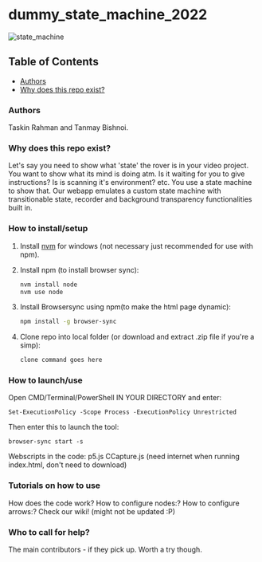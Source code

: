 # dummy_state_machine_2022


![state_machine](https://user-images.githubusercontent.com/72982560/213274442-7793da56-2c9e-4aa9-a363-e33621159c2c.png)



## Table of Contents

- [Authors](#authors)
- [Why does this repo exist?](#why-does-this-repo-exist?)


### Authors
Taskin Rahman and Tanmay Bishnoi.

### Why does this repo exist?
Let's say you need to show what 'state' the rover is in your video project. You want to show what its mind is doing atm. Is it waiting for you to give instructions? Is is scanning it's environment? etc.
You use a state machine to show that. Our webapp emulates a custom state machine with transitionable state, recorder and background transparency functionalities built in.  

### How to install/setup

1. Install [nvm][nvm] for windows (not necessary just recommended for use with npm).

2. Install npm (to install browser sync):
    ```bash
    nvm install node
    nvm use node
    ```
3. Install Browsersync using npm(to make the html page dynamic):
    ```bash
    npm install -g browser-sync
    ```
4. Clone repo into local folder (or download and extract .zip file if you're a simp):
    ```bash
    clone command goes here
    ```

### How to launch/use

Open CMD/Terminal/PowerShell IN YOUR DIRECTORY and enter:
```
Set-ExecutionPolicy -Scope Process -ExecutionPolicy Unrestricted
```
Then enter this to launch the tool:
```
browser-sync start -s
```

Webscripts in the code:
p5.js
CCapture.js
(need internet when running index.html, don't need to download)

### Tutorials on how to use

How does the code work?
How to configure nodes:?
How to configure arrows:?
Check our wiki! (might not be updated :P)

### Who to call for help?
The main contributors - if they pick up. Worth a try though.

[nvm]: https://github.com/coreybutler/nvm-windows/releases "download nvm-windows"
